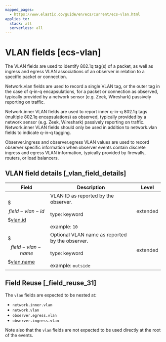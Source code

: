 ```yaml
---
mapped_pages:
  - https://www.elastic.co/guide/en/ecs/current/ecs-vlan.html
applies_to:
  stack: all
  serverless: all
---
```


# VLAN fields [ecs-vlan]

The VLAN fields are used to identify 802.1q tag(s) of a packet, as well as ingress and egress VLAN associations of an observer in relation to a specific packet or connection.

Network.vlan fields are used to record a single VLAN tag, or the outer tag in the case of q-in-q encapsulations, for a packet or connection as observed, typically provided by a network sensor (e.g. Zeek, Wireshark) passively reporting on traffic.

Network.inner VLAN fields are used to report inner q-in-q 802.1q tags (multiple 802.1q encapsulations) as observed, typically provided by a network sensor  (e.g. Zeek, Wireshark) passively reporting on traffic. Network.inner VLAN fields should only be used in addition to network.vlan fields to indicate q-in-q tagging.

Observer.ingress and observer.egress VLAN values are used to record observer specific information when observer events contain discrete ingress and egress VLAN information, typically provided by firewalls, routers, or load balancers.


## VLAN field details [_vlan_field_details]

| Field | Description | Level |
| --- | --- | --- |
| $$$field-vlan-id$$$[vlan.id](#field-vlan-id) | VLAN ID as reported by the observer.<br><br>type: keyword<br><br>example: `10`<br> | extended |
| $$$field-vlan-name$$$[vlan.name](#field-vlan-name) | Optional VLAN name as reported by the observer.<br><br>type: keyword<br><br>example: `outside`<br> | extended |


## Field Reuse [_field_reuse_31]

The `vlan` fields are expected to be nested at:

* `network.inner.vlan`
* `network.vlan`
* `observer.egress.vlan`
* `observer.ingress.vlan`

Note also that the `vlan` fields are not expected to be used directly at the root of the events.

